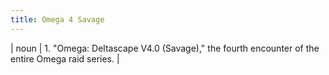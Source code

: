 ```yaml
---
title: Omega 4 Savage
---
```

| noun | 1.  	"Omega: Deltascape V4.0 (Savage)," the fourth encounter of the entire Omega raid series.	|